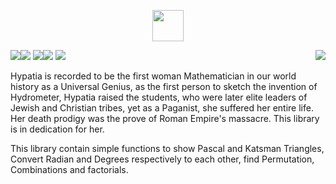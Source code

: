 <p align="center"><img src="https://img.shields.io/badge/ONLY%20-HYPATIA-blue?style=for-the-badge&logo=appveyor" height="50"></p>
<p><img src="https://img.shields.io/github/issues/AitzazImtiaz/Hypatia?style=social&logo=appveyor"><img src="https://img.shields.io/github/forks/AitzazImtiaz/Hypatia?style=social&logo=appveyor"> <img src="https://img.shields.io/github/stars/AitzazImtiaz/Hypatia?style=social&logo=appveyor"><img src="https://img.shields.io/github/license/AitzazImtiaz/Hypatia?style=social&logo=appveyor"> <img src="https://img.shields.io/twitter/url?url=https%3A%2F%2Fgithub.com%2FAitzazImtiaz%2FHypatia">

<img src="https://raw.githubusercontent.com/AitzazImtiaz/Public-Images/main/Hypatia.jpg" align="right">

Hypatia is recorded to be the first woman Mathematician in our world history as a Universal Genius, as the first person to sketch the invention of Hydrometer, Hypatia raised the students, who were later elite leaders of Jewish and Christian tribes, yet as a Paganist, she suffered her entire life. Her death prodigy was the prove of Roman Empire's massacre. This library is in dedication for her.

This library contain simple functions to show Pascal and Katsman Triangles, Convert Radian and Degrees respectively to each other, find Permutation, Combinations and factorials.
